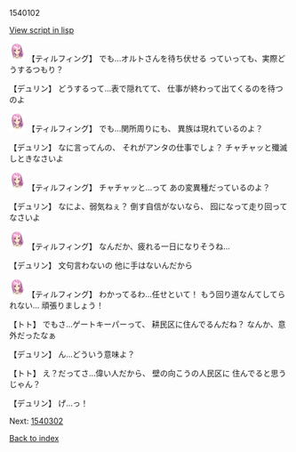 1540102

[View script in lisp](../scripts/1540102.txt)

<img src="../images/units/101411.png" alt="101411.png" height="34"/>
【ティルフィング】
でも…オルトさんを待ち伏せる
っていっても、実際どうするつもり？

【デュリン】
どうするって…表で隠れてて、
仕事が終わって出てくるのを待つのよ

<img src="../images/units/101411.png" alt="101411.png" height="34"/>
【ティルフィング】
でも…関所周りにも、
異族は現れているのよ？

【デュリン】
なに言ってんの、
それがアンタの仕事でしょ？
チャチャッと殲滅しときなさいよ

<img src="../images/units/101411.png" alt="101411.png" height="34"/>
【ティルフィング】
チャチャッと…って
あの変異種だっているのよ？

【デュリン】
なによ、弱気ねぇ？
倒す自信がないなら、
囮になって走り回ってなさいよ

<img src="../images/units/101411.png" alt="101411.png" height="34"/>
【ティルフィング】
なんだか、疲れる一日になりそうね…

【デュリン】
文句言わないの
他に手はないんだから

<img src="../images/units/101411.png" alt="101411.png" height="34"/>
【ティルフィング】
わかってるわ…任せといて！
もう回り道なんてしてられない…
頑張りましょう！

【トト】
でもさ…ゲートキーパーって、
耕民区に住んでるんだね？
なんか、意外だったなぁ

【デュリン】
ん…どういう意味よ？

【トト】
え？だってさ…偉い人だから、
壁の向こうの人民区に
住んでると思うじゃん？

【デュリン】
げ…っ！

Next: [1540302](1540302.md)

[Back to index](index.md)
